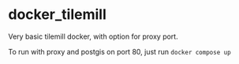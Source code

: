 # docker_tilemill
Very basic tilemill docker, with option for proxy port.

To run with proxy and postgis on port 80, just run `docker compose up`